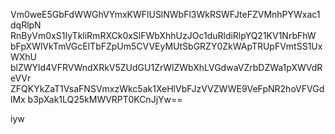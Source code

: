Vm0weE5GbFdWWGhVYmxKWFlUSlNWbFl3WkRSWFJteFZVMnhPYWxac1dqRlpN
RnByVm0xS1IyTkliRmRXCk0xSlFWbXhhUzJOc1duRldiRlpYQ21KV1NrbFhW
bFpXWlVkTmVGcElTbFZpUm5CVVEyMUtSbGRZY0ZkWApTRUpFVmtSS1UxWXhU
blZWYld4VFRVWndXRkV5ZUdGU1ZrWlZWbXhLVGdwaVZrbDZWa1pXWVdReVVr
ZFQKYkZaT1VsaFNSVmxzWkc5ak1XeHlVbFJzVVZWWE9VeFpNR2hoVFVGdlMx
b3pXak1LQ25kMWVRPT0KCnJjYw==

iyw